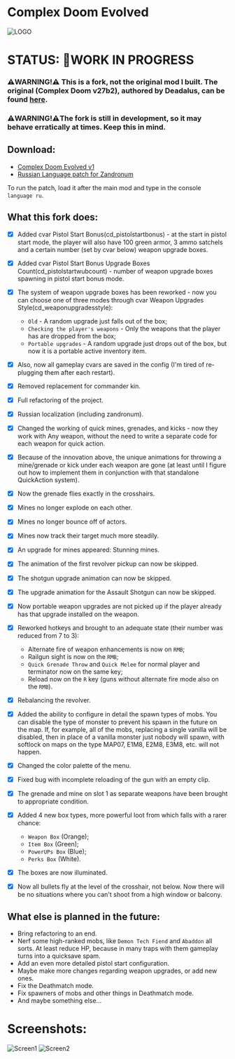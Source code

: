 # Complex Doom Evolved
![LOGO](https://i.ibb.co/fXbqYR6/MDOOMHD.png)

# STATUS: 🏁WORK IN PROGRESS

### ⚠️WARNING!⚠️ This is a fork, not the original mod I built. The original (Complex Doom v27b2), authored by Deadalus, can be found [here](https://forum.zdoom.org/viewtopic.php?t=58535).
### ⚠️WARNING!⚠️The fork is still in development, so it may behave erratically at times. Keep this in mind.

## Download:
- [Complex Doom Evolved v1](https://github.com/Doom-Mapping-Modding-Lair-DRON12261/MOD-Complex-Doom-Evolved/releases/download/v1/Complex_Doom_Evolved_v1.pk3)
- [Russian Language patch for Zandronum](https://github.com/Doom-Mapping-Modding-Lair-DRON12261/MOD-Complex-Doom-Evolved/releases/download/v1/CDE_v1_RUS_Patch_for_Zandronum.pk3)

To run the patch, load it after the main mod and type in the console `language ru`.

## What this fork does:
- [x] Added cvar Pistol Start Bonus(cd_pistolstartbonus) - at the start in pistol start mode, the player will also have 100 green armor, 3 ammo satchels and a certain number (set by cvar below) weapon upgrade boxes.
- [x] Added cvar Pistol Start Bonus Upgrade Boxes Count(cd_pistolstartwubcount) - number of weapon upgrade boxes spawning in pistol start bonus mode.
- [x] The system of weapon upgrade boxes has been reworked - now you can choose one of three modes through cvar Weapon Upgrades Style(cd_weaponupgradesstyle):

  - `Old` - A random upgrade just falls out of the box;
  - `Checking the player's weapons` - Only the weapons that the player has are dropped from the box;
  - `Portable upgrades` - A random upgrade just drops out of the box, but now it is a portable active inventory item.
  
- [x] Also, now all gameplay cvars are saved in the config (I'm tired of re-plugging them after each restart).
- [x] Removed replacement for commander kin.
- [x] Full refactoring of the project.
- [x] Russian localization (including zandronum).
- [x] Changed the working of quick mines, grenades, and kicks - now they work with Any weapon, without the need to write a separate code for each weapon for quick action.
- [x] Because of the innovation above, the unique animations for throwing a mine/grenade or kick under each weapon are gone (at least until I figure out how to implement them in conjunction with that standalone QuickAction system).
- [x] Now the grenade flies exactly in the crosshairs.
- [x] Mines no longer explode on each other.
- [x] Mines no longer bounce off of actors.
- [x] Mines now track their target much more steadily.
- [x] An upgrade for mines appeared: Stunning mines.
- [x] The animation of the first revolver pickup can now be skipped.
- [x] The shotgun upgrade animation can now be skipped.
- [x] The upgrade animation for the Assault Shotgun can now be skipped.
- [x] Now portable weapon upgrades are not picked up if the player already has that upgrade installed on the weapon.
- [x] Reworked hotkeys and brought to an adequate state (their number was reduced from 7 to 3):
	- Alternate fire of weapon enhancements is now on `RMB`;
	- Railgun sight is now on the `RMB`;
	- `Quick Grenade Throw` and `Quick Melee` for normal player and terminator now on the same key;
	- Reload now on the `R` key (guns without alternate fire mode also on the `RMB`).
- [x] Rebalancing the revolver.
- [x] Added the ability to configure in detail the spawn types of mobs. You can disable the type of monster to prevent his spawn in the future on the map. If, for example, all of the mobs, replacing a single vanilla will be disabled, then in place of a vanilla monster just nobody will spawn, with softlock on maps on the type MAP07, E1M8, E2M8, E3M8, etc. will not happen.
- [x] Changed the color palette of the menu.
- [x] Fixed bug with incomplete reloading of the gun with an empty clip.
- [x] The grenade and mine on slot 1 as separate weapons have been brought to appropriate condition.
- [x] Added 4 new box types, more powerful loot from which falls with a rarer chance:
	- `Weapon Box` (Orange);
	- `Item Box` (Green);
	- `PowerUPs Box` (Blue);
	- `Perks Box` (White).
- [x] The boxes are now illuminated.
- [x] Now all bullets fly at the level of the crosshair, not below. Now there will be no situations where you can't shoot from a high window or balcony.

## What else is planned in the future:
- Bring refactoring to an end.
- Nerf some high-ranked mobs, like `Demon Tech Fiend` and `Abaddon` all sorts. At least reduce HP, because in many traps with them gameplay turns into a quicksave spam.
- Add an even more detailed pistol start configuration.
- Maybe make more changes regarding weapon upgrades, or add new ones.
- Fix the Deathmatch mode.
- Fix spawners of mobs and other things in Deathmatch mode.
- And maybe something else...

# Screenshots:
![Screen1](https://i.ibb.co/w672fzC/Screenshot-Doom-20230326-142853.png)
![Screen2](https://i.ibb.co/j3C5Nr9/Screenshot-Doom-20230326-142942.png)
